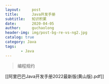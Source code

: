 ```yaml
---
layout:     post
title:      Java开发手册 
subtitle:   知识积累
date:       2020-04-05
author:     guchaolong
header-img: img/post-bg-re-vs-ng2.jpg
catalog: true
category: Java
tags:
       - Java
---
```


> 编程规约


[[阿里巴巴Java开发手册2022最新版(黄山版).pdf]]


